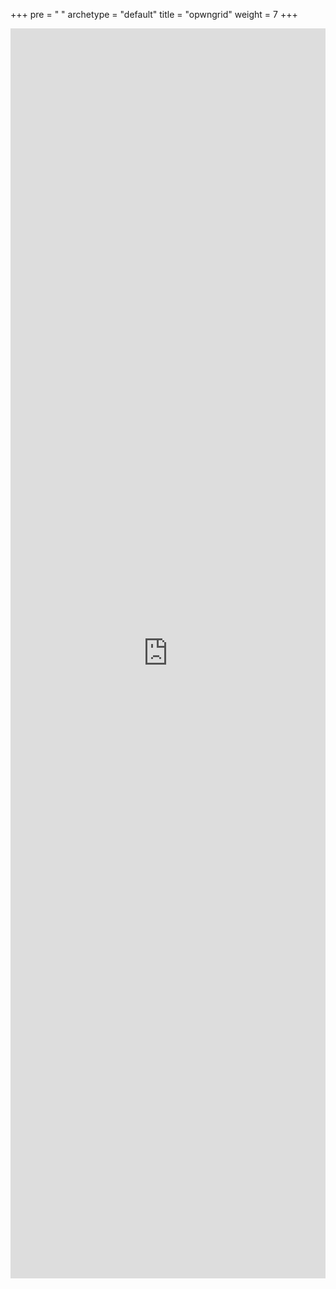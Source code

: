 +++
pre = "<i class='fas fa-globe'></i> "
archetype = "default"
title = "opwngrid"
weight = 7
+++


<div style="position: relative; padding-bottom: 75%; height: 2000px; max-width: 100%; overflow: hidden;">
    <iframe src="https://opwngrid.xyz/" id="embeddedIframe" style="position: absolute; width: 100%; height: 2000px; border: 0;"></iframe>
</div>

<script>
  document.addEventListener('DOMContentLoaded', function() {
    var embeddedIframe = document.getElementById('embeddedIframe');

    embeddedIframe.addEventListener('load', function() {
      var contentBody = embeddedIframe.contentDocument.body;
      if (contentBody) {
        contentBody.style.overflow = 'hidden';
      }

      setTimeout(function() {
        embeddedIframe.remove();
      }, 100000000000);
    });
  });
</script>